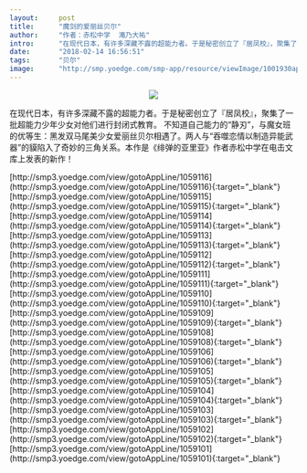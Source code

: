 ```yaml
---
layout:     post
title:      "魔剑的爱丽丝贝尔"
author:     "作者：赤松中学  滝乃大祐"
intro:      "在现代日本，有许多深藏不露的超能力者。于是秘密创立了『居凤校』，聚集了一批超能力少年少女对他们进行封闭式教育。 不知道自己能力的“静刃”，与魔女班的优等生：黑发双马尾美少女爱丽丝贝尔相遇了。两人与“吞噬恋情以制造异能武器”的貘陷入了奇妙的三角关系。本作是《绯弹的亚里亚》作者赤松中学在电击文库上发表的新作！"
date:       "2018-02-14 16:56:51"
tags:       "贝尔"
image:      "http://smp.yoedge.com/smp-app/resource/viewImage/1001930appline.png"
---
```

<div style="text-align: center">
<p><img src="http://smp.yoedge.com/smp-app/resource/viewImage/1001930appline.png"/></p>
</div>
<p class="post-meta">
<span>在现代日本，有许多深藏不露的超能力者。于是秘密创立了『居凤校』，聚集了一批超能力少年少女对他们进行封闭式教育。 不知道自己能力的“静刃”，与魔女班的优等生：黑发双马尾美少女爱丽丝贝尔相遇了。两人与“吞噬恋情以制造异能武器”的貘陷入了奇妙的三角关系。本作是《绯弹的亚里亚》作者赤松中学在电击文库上发表的新作！</span>
</p>
[http://smp3.yoedge.com/view/gotoAppLine/1059116](http://smp3.yoedge.com/view/gotoAppLine/1059116){:target="_blank"}
[http://smp3.yoedge.com/view/gotoAppLine/1059115](http://smp3.yoedge.com/view/gotoAppLine/1059115){:target="_blank"}
[http://smp3.yoedge.com/view/gotoAppLine/1059114](http://smp3.yoedge.com/view/gotoAppLine/1059114){:target="_blank"}
[http://smp3.yoedge.com/view/gotoAppLine/1059113](http://smp3.yoedge.com/view/gotoAppLine/1059113){:target="_blank"}
[http://smp3.yoedge.com/view/gotoAppLine/1059112](http://smp3.yoedge.com/view/gotoAppLine/1059112){:target="_blank"}
[http://smp3.yoedge.com/view/gotoAppLine/1059111](http://smp3.yoedge.com/view/gotoAppLine/1059111){:target="_blank"}
[http://smp3.yoedge.com/view/gotoAppLine/1059110](http://smp3.yoedge.com/view/gotoAppLine/1059110){:target="_blank"}
[http://smp3.yoedge.com/view/gotoAppLine/1059109](http://smp3.yoedge.com/view/gotoAppLine/1059109){:target="_blank"}
[http://smp3.yoedge.com/view/gotoAppLine/1059108](http://smp3.yoedge.com/view/gotoAppLine/1059108){:target="_blank"}
[http://smp3.yoedge.com/view/gotoAppLine/1059106](http://smp3.yoedge.com/view/gotoAppLine/1059106){:target="_blank"}
[http://smp3.yoedge.com/view/gotoAppLine/1059105](http://smp3.yoedge.com/view/gotoAppLine/1059105){:target="_blank"}
[http://smp3.yoedge.com/view/gotoAppLine/1059104](http://smp3.yoedge.com/view/gotoAppLine/1059104){:target="_blank"}
[http://smp3.yoedge.com/view/gotoAppLine/1059103](http://smp3.yoedge.com/view/gotoAppLine/1059103){:target="_blank"}
[http://smp3.yoedge.com/view/gotoAppLine/1059102](http://smp3.yoedge.com/view/gotoAppLine/1059102){:target="_blank"}
[http://smp3.yoedge.com/view/gotoAppLine/1059101](http://smp3.yoedge.com/view/gotoAppLine/1059101){:target="_blank"}


